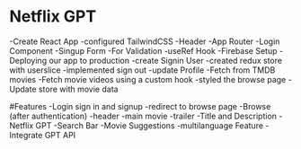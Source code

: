 # Netflix GPT
-Create React App 
-configured TailwindCSS
-Header
-App Router
-Login Component
-Singup Form
-For Validation
-useRef Hook
-Firebase Setup
-Deploying our app to production
-create Signin User
-created redux store with userslice
-implemented sign out
-update Profile
-Fetch from TMDB movies
-Fetch movie videos using a custom hook
-styled the browse page
-Update store with movie data


#Features
-Login sign in and signup
-redirect to browse page
-Browse (after authentication)
    -header
    -main movie
    -trailer 
    -Title and Description
-Netflix GPT
-Search Bar
-Movie Suggestions
-multilanguage Feature
-Integrate GPT API
